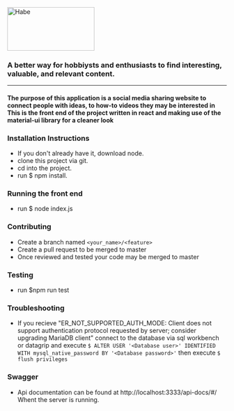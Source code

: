 <img src = https://github.com/asfopoo/habe/blob/master/src/Assets/Images/Håbe.svg alt="Habe" width="200" height="100"/>  

### A better way for hobbiysts and enthusiasts to find interesting, valuable, and relevant content.
---  

#### The purpose of this application is a social media sharing website to connect people with ideas, to how-to videos they may be interested in  This is the front end of the project written in react and making use of the material-ui library for a cleaner look

### Installation Instructions
- If you don't already have it, download node.  
- clone this project via git.  
- cd into the project.  
- run $ npm install.    

### Running the front end
- run $ node index.js  

### Contributing
- Create a branch named `<your_name>/<feature>`    
- Create a pull request to be merged to master  
- Once reviewed and tested your code may be merged to master  

### Testing
- run $npm run test  
  
### Troubleshooting  
- If you recieve "ER_NOT_SUPPORTED_AUTH_MODE: Client does not support authentication protocol requested by server; consider upgrading MariaDB client" connect to the database via sql workbench or datagrip and execute ```$ ALTER USER '<Database user>' IDENTIFIED WITH mysql_native_password BY '<Database password>'``` then execute ```$ flush privileges```

### Swagger
- Api documentation can be found at http://localhost:3333/api-docs/#/ Whent the server is running.
